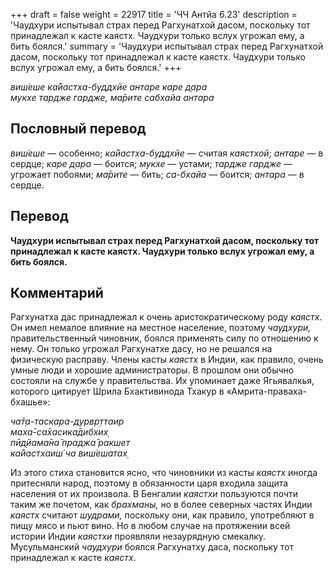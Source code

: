 +++
draft = false
weight = 22917
title = 'ЧЧ Антйа 6.23'
description = 'Чаудхури испытывал страх перед Рагхунатхой дасом, поскольку тот принадлежал к касте каястх. Чаудхури только вслух угрожал ему, а бить боялся.'
summary = 'Чаудхури испытывал страх перед Рагхунатхой дасом, поскольку тот принадлежал к касте каястх. Чаудхури только вслух угрожал ему, а бить боялся.'
+++

_виш́еше ка̄йастха-буддхйе антаре каре д̣ара  
мукхе тардже гардже,_ _ма̄рите сабхайа антара_

## Пословный перевод

_виш́еше_ — особенно; _ка̄йастха_\-_буддхйе_ — считая _каястхой_; _антаре_ — в сердце; _каре_ _д̣ара_ — боится; _мукхе_ — устами; _тардже_ _гардже_ — угрожает побоями; _ма̄рите_ — бить; _са_\-_бхайа_ — боится; _антара_ — в сердце.

## Перевод

**Чаудхури испытывал страх перед Рагхунатхой дасом, поскольку тот принадлежал к касте каястх. Чаудхури только вслух угрожал ему, а бить боялся.**

## Комментарий

Рагхунатха дас принадлежал к очень аристократическому роду _каястх_. Он имел немалое влияние на местное население, поэтому _чаудхури,_ правительственный чиновник, боялся применять силу по отношению к нему. Он только угрожал Рагхунатхе дасу, но не решался на физическую расправу. Члены касты _каястх_ в Индии, как правило, очень умные люди и хорошие администраторы. В прошлом они обычно состояли на службе у правительства. Их упоминает даже Ягьявалкья, которого цитирует Шрила Бхактивинода Тхакур в «Амрита-праваха-бхашье»:

_ча̄т̣а-таскара-дурвр̣ттаир  
маха̄-са̄хасика̄дибхих̣  
пӣд̣йама̄на̄ праджа̄ ракшет  
ка̄йастхаиш́ ча виш́ешатах̣_

Из этого стиха становится ясно, что чиновники из касты _каястх_ иногда притесняли народ, поэтому в обязанности царя входила защита населения от их произвола. В Бенгалии _каястхи_ пользуются почти таким же почетом, как _брахманы,_ но в более северных частях Индии _каястх_ считают _шудрами,_ поскольку они, как правило, употребляют в пищу мясо и пьют вино. Но в любом случае на протяжении всей истории Индии _каястхи_ проявляли незаурядную смекалку. Мусульманский _чаудхури_ боялся Рагхунатху даса, поскольку тот принадлежал к касте _каястх_.
